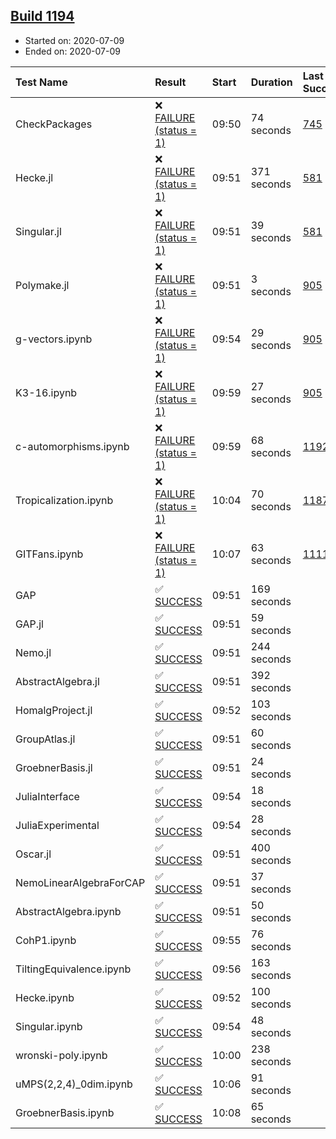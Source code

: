 ## [Build 1194](https://oscarci.mathematik.uni-kl.de/job/oscar-julia-1.4/1194/)

* Started on: 2020-07-09
* Ended on: 2020-07-09

| Test Name    | Result | Start | Duration | Last Success | First Failure |
|:-------------|:-------|:------|:---------|:-------------|:--------------|
| CheckPackages | ❌ [FAILURE (status = 1)](https://oscarci.mathematik.uni-kl.de/job/oscar-julia-1.4/1194/artifact/logs/build-1194/CheckPackages.log) | 09:50 | 74 seconds | [745](https://oscarci.mathematik.uni-kl.de/job/oscar-julia-1.4/745/) | [746](https://oscarci.mathematik.uni-kl.de/job/oscar-julia-1.4/746/) |
| Hecke.jl | ❌ [FAILURE (status = 1)](https://oscarci.mathematik.uni-kl.de/job/oscar-julia-1.4/1194/artifact/logs/build-1194/Hecke.jl.log) | 09:51 | 371 seconds | [581](https://oscarci.mathematik.uni-kl.de/job/oscar-julia-1.4/581/) | [582](https://oscarci.mathematik.uni-kl.de/job/oscar-julia-1.4/582/) |
| Singular.jl | ❌ [FAILURE (status = 1)](https://oscarci.mathematik.uni-kl.de/job/oscar-julia-1.4/1194/artifact/logs/build-1194/Singular.jl.log) | 09:51 | 39 seconds | [581](https://oscarci.mathematik.uni-kl.de/job/oscar-julia-1.4/581/) | [582](https://oscarci.mathematik.uni-kl.de/job/oscar-julia-1.4/582/) |
| Polymake.jl | ❌ [FAILURE (status = 1)](https://oscarci.mathematik.uni-kl.de/job/oscar-julia-1.4/1194/artifact/logs/build-1194/Polymake.jl.log) | 09:51 | 3 seconds | [905](https://oscarci.mathematik.uni-kl.de/job/oscar-julia-1.4/905/) | [907](https://oscarci.mathematik.uni-kl.de/job/oscar-julia-1.4/907/) |
| g-vectors.ipynb | ❌ [FAILURE (status = 1)](https://oscarci.mathematik.uni-kl.de/job/oscar-julia-1.4/1194/artifact/logs/build-1194/g-vectors.ipynb.log) | 09:54 | 29 seconds | [905](https://oscarci.mathematik.uni-kl.de/job/oscar-julia-1.4/905/) | [907](https://oscarci.mathematik.uni-kl.de/job/oscar-julia-1.4/907/) |
| K3-16.ipynb | ❌ [FAILURE (status = 1)](https://oscarci.mathematik.uni-kl.de/job/oscar-julia-1.4/1194/artifact/logs/build-1194/K3-16.ipynb.log) | 09:59 | 27 seconds | [905](https://oscarci.mathematik.uni-kl.de/job/oscar-julia-1.4/905/) | [907](https://oscarci.mathematik.uni-kl.de/job/oscar-julia-1.4/907/) |
| c-automorphisms.ipynb | ❌ [FAILURE (status = 1)](https://oscarci.mathematik.uni-kl.de/job/oscar-julia-1.4/1194/artifact/logs/build-1194/c-automorphisms.ipynb.log) | 09:59 | 68 seconds | [1192](https://oscarci.mathematik.uni-kl.de/job/oscar-julia-1.4/1192/) | [1193](https://oscarci.mathematik.uni-kl.de/job/oscar-julia-1.4/1193/) |
| Tropicalization.ipynb | ❌ [FAILURE (status = 1)](https://oscarci.mathematik.uni-kl.de/job/oscar-julia-1.4/1194/artifact/logs/build-1194/Tropicalization.ipynb.log) | 10:04 | 70 seconds | [1187](https://oscarci.mathematik.uni-kl.de/job/oscar-julia-1.4/1187/) | [1188](https://oscarci.mathematik.uni-kl.de/job/oscar-julia-1.4/1188/) |
| GITFans.ipynb | ❌ [FAILURE (status = 1)](https://oscarci.mathematik.uni-kl.de/job/oscar-julia-1.4/1194/artifact/logs/build-1194/GITFans.ipynb.log) | 10:07 | 63 seconds | [1111](https://oscarci.mathematik.uni-kl.de/job/oscar-julia-1.4/1111/) | [1112](https://oscarci.mathematik.uni-kl.de/job/oscar-julia-1.4/1112/) |
| GAP | ✅ [SUCCESS](https://oscarci.mathematik.uni-kl.de/job/oscar-julia-1.4/1194/artifact/logs/build-1194/GAP.log) | 09:51 | 169 seconds |  |  |
| GAP.jl | ✅ [SUCCESS](https://oscarci.mathematik.uni-kl.de/job/oscar-julia-1.4/1194/artifact/logs/build-1194/GAP.jl.log) | 09:51 | 59 seconds |  |  |
| Nemo.jl | ✅ [SUCCESS](https://oscarci.mathematik.uni-kl.de/job/oscar-julia-1.4/1194/artifact/logs/build-1194/Nemo.jl.log) | 09:51 | 244 seconds |  |  |
| AbstractAlgebra.jl | ✅ [SUCCESS](https://oscarci.mathematik.uni-kl.de/job/oscar-julia-1.4/1194/artifact/logs/build-1194/AbstractAlgebra.jl.log) | 09:51 | 392 seconds |  |  |
| HomalgProject.jl | ✅ [SUCCESS](https://oscarci.mathematik.uni-kl.de/job/oscar-julia-1.4/1194/artifact/logs/build-1194/HomalgProject.jl.log) | 09:52 | 103 seconds |  |  |
| GroupAtlas.jl | ✅ [SUCCESS](https://oscarci.mathematik.uni-kl.de/job/oscar-julia-1.4/1194/artifact/logs/build-1194/GroupAtlas.jl.log) | 09:51 | 60 seconds |  |  |
| GroebnerBasis.jl | ✅ [SUCCESS](https://oscarci.mathematik.uni-kl.de/job/oscar-julia-1.4/1194/artifact/logs/build-1194/GroebnerBasis.jl.log) | 09:51 | 24 seconds |  |  |
| JuliaInterface | ✅ [SUCCESS](https://oscarci.mathematik.uni-kl.de/job/oscar-julia-1.4/1194/artifact/logs/build-1194/JuliaInterface.log) | 09:54 | 18 seconds |  |  |
| JuliaExperimental | ✅ [SUCCESS](https://oscarci.mathematik.uni-kl.de/job/oscar-julia-1.4/1194/artifact/logs/build-1194/JuliaExperimental.log) | 09:54 | 28 seconds |  |  |
| Oscar.jl | ✅ [SUCCESS](https://oscarci.mathematik.uni-kl.de/job/oscar-julia-1.4/1194/artifact/logs/build-1194/Oscar.jl.log) | 09:51 | 400 seconds |  |  |
| NemoLinearAlgebraForCAP | ✅ [SUCCESS](https://oscarci.mathematik.uni-kl.de/job/oscar-julia-1.4/1194/artifact/logs/build-1194/NemoLinearAlgebraForCAP.log) | 09:51 | 37 seconds |  |  |
| AbstractAlgebra.ipynb | ✅ [SUCCESS](https://oscarci.mathematik.uni-kl.de/job/oscar-julia-1.4/1194/artifact/logs/build-1194/AbstractAlgebra.ipynb.log) | 09:51 | 50 seconds |  |  |
| CohP1.ipynb | ✅ [SUCCESS](https://oscarci.mathematik.uni-kl.de/job/oscar-julia-1.4/1194/artifact/logs/build-1194/CohP1.ipynb.log) | 09:55 | 76 seconds |  |  |
| TiltingEquivalence.ipynb | ✅ [SUCCESS](https://oscarci.mathematik.uni-kl.de/job/oscar-julia-1.4/1194/artifact/logs/build-1194/TiltingEquivalence.ipynb.log) | 09:56 | 163 seconds |  |  |
| Hecke.ipynb | ✅ [SUCCESS](https://oscarci.mathematik.uni-kl.de/job/oscar-julia-1.4/1194/artifact/logs/build-1194/Hecke.ipynb.log) | 09:52 | 100 seconds |  |  |
| Singular.ipynb | ✅ [SUCCESS](https://oscarci.mathematik.uni-kl.de/job/oscar-julia-1.4/1194/artifact/logs/build-1194/Singular.ipynb.log) | 09:54 | 48 seconds |  |  |
| wronski-poly.ipynb | ✅ [SUCCESS](https://oscarci.mathematik.uni-kl.de/job/oscar-julia-1.4/1194/artifact/logs/build-1194/wronski-poly.ipynb.log) | 10:00 | 238 seconds |  |  |
| uMPS(2,2,4)_0dim.ipynb | ✅ [SUCCESS](https://oscarci.mathematik.uni-kl.de/job/oscar-julia-1.4/1194/artifact/logs/build-1194/uMPS-2-2-4-_0dim.ipynb.log) | 10:06 | 91 seconds |  |  |
| GroebnerBasis.ipynb | ✅ [SUCCESS](https://oscarci.mathematik.uni-kl.de/job/oscar-julia-1.4/1194/artifact/logs/build-1194/GroebnerBasis.ipynb.log) | 10:08 | 65 seconds |  |  |
